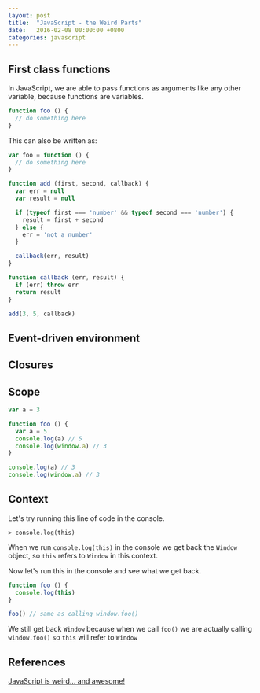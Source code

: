 ```yaml
---
layout: post
title:  "JavaScript - the Weird Parts"
date:   2016-02-08 00:00:00 +0800
categories: javascript
---
```


## First class functions

In JavaScript, we are able to pass functions as arguments like any other variable, because functions are variables.

```js
function foo () {
  // do something here
}
```

This can also be written as:

```js
var foo = function () {
  // do something here
}
```

```js
function add (first, second, callback) {
  var err = null
  var result = null

  if (typeof first === 'number' && typeof second === 'number') {
    result = first + second
  } else {
    err = 'not a number'
  }

  callback(err, result)
}

function callback (err, result) {
  if (err) throw err
  return result
}

add(3, 5, callback)
```

## Event-driven environment

## Closures

## Scope

```js
var a = 3

function foo () {
  var a = 5
  console.log(a) // 5
  console.log(window.a) // 3
}

console.log(a) // 3
console.log(window.a) // 3
```

## Context

Let's try running this line of code in the console.

```
> console.log(this)
```

When we run `console.log(this)` in the console we get back the `Window` object, so `this` refers to `Window` in this context.

Now let's run this in the console and see what we get back.

```js
function foo () {
  console.log(this)
}

foo() // same as calling window.foo()
```

We still get back `Window` because when we call `foo()` we are actually calling `window.foo()` so `this` will refer to `Window`

## References

[JavaScript is weird... and awesome!][js-video]

[js-video]: https://www.youtube.com/watch?v=JEq7Ehw-qk8&list=PLoYCgNOIyGABI011EYc-avPOsk1YsMUe_&index=1
